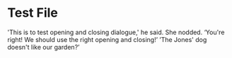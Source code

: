 # Test File

'This is to test opening and closing dialogue,' he said.
She nodded. ‘You're right! We should use the right opening and closing!’
’The Jones' dog doesn't like our garden?’
